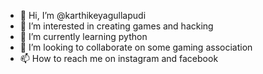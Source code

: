 - 👋 Hi, I’m @karthikeyagullapudi
- 👀 I’m interested in creating games and hacking
- 🌱 I’m currently learning python
- 💞️ I’m looking to collaborate on some gaming association
- 📫 How to reach me on instagram and facebook 

<!---
karthikeyagullapudi/karthikeyagullapudi is a ✨ special ✨ repository because its `README.md` (this file) appears on your GitHub profile.
You can click the Preview link to take a look at your changes.
--->
